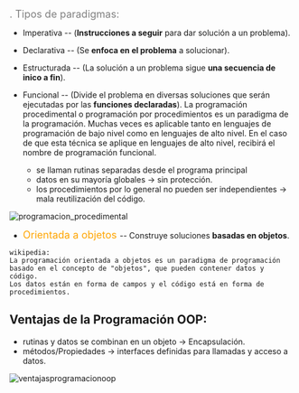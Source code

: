

<span style="color:grey"><font size="4">
. Tipos de paradigmas:
</font></span>

- Imperativa -- (**Instrucciones a seguir** para dar solución a un problema).
- Declarativa -- (Se **enfoca en el problema** a solucionar).
- Estructurada -- (La solución a un problema sigue **una secuencia de inico a fin**).
- Funcional -- (Divide el problema en diversas soluciones que serán ejecutadas por las **funciones declaradas**).
La programación procedimental o programación por procedimientos es un paradigma de la programación. Muchas veces es aplicable tanto en lenguajes de programación de bajo nivel como en lenguajes de alto nivel. En el caso de que esta técnica se aplique en lenguajes de alto nivel, recibirá el nombre de programación funcional.

    - se llaman rutinas separadas desde el programa principal
    - datos en su mayoría globales -> sin protección.
    - los procedimientos por lo general no pueden ser independientes -> mala reutilización del código.

![programacion_procedimental](../imagenes/programacion_procedimental.png)

- <span style="color:orange"><font size="4"> Orientada a objetos </font></span> -- Construye soluciones **basadas en objetos**.
```text
wikipedia:
La programación orientada a objetos es un paradigma de programación
basado en el concepto de "objetos", que pueden contener datos y código.
Los datos están en forma de campos y el código está en forma de procedimientos.
```
## Ventajas de la Programación OOP:
- rutinas y datos se combinan en un objeto -> Encapsulación.
- métodos/Propiedades -> interfaces definidas para llamadas y acceso a datos.

![ventajasprogramacionoop](../imagenes/programacionoop.png)

